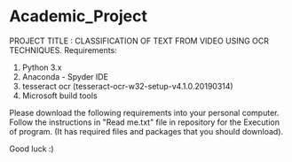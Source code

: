 # Academic_Project
PROJECT TITLE : CLASSIFICATION OF TEXT FROM VIDEO USING OCR TECHNIQUES. 
Requirements:
1. Python 3.x
2. Anaconda - Spyder IDE
3. tesseract ocr (tesseract-ocr-w32-setup-v4.1.0.20190314)
4. Microsoft build tools 

Please download the following requirements into your personal computer.
Follow the instructions in "Read me.txt" file in repository for the Execution of program. (It has required files and packages that you should download).

Good luck :)
